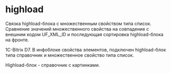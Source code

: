 # highload
Связка highload-блока с множественным свойством типа список. 
Сравнение значений множественного свойства на совпадение с внешним кодом UF_XML_ID и последующая сортировка highload-блока на фронте.

1C-Bitrix D7. В инфоблоке свойства элементов, подключен highload-блок типа справочник и множественное свойство типа список.

Highload-блок - справочник с картинками.
